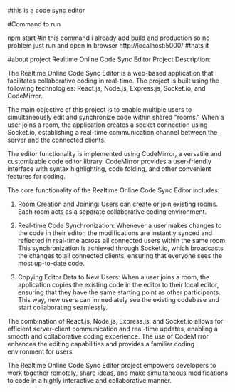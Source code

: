 #this is a code sync editor

#Command to run 

npm start 
#in this command i already add build and production so no problem just run and open in browser
   http://localhost:5000/
#thats it

#about project 
Realtime Online Code Sync Editor Project Description:

The Realtime Online Code Sync Editor is a web-based application that facilitates collaborative coding in real-time. The project is built using the following technologies: React.js, Node.js, Express.js, Socket.io, and CodeMirror.

The main objective of this project is to enable multiple users to simultaneously edit and synchronize code within shared "rooms." When a user joins a room, the application creates a socket connection using Socket.io, establishing a real-time communication channel between the server and the connected clients.

The editor functionality is implemented using CodeMirror, a versatile and customizable code editor library. CodeMirror provides a user-friendly interface with syntax highlighting, code folding, and other convenient features for coding.

The core functionality of the Realtime Online Code Sync Editor includes:

1. Room Creation and Joining: Users can create or join existing rooms. Each room acts as a separate collaborative coding environment.

2. Real-time Code Synchronization: Whenever a user makes changes to the code in their editor, the modifications are instantly synced and reflected in real-time across all connected users within the same room. This synchronization is achieved through Socket.io, which broadcasts the changes to all connected clients, ensuring that everyone sees the most up-to-date code.

3. Copying Editor Data to New Users: When a user joins a room, the application copies the existing code in the editor to their local editor, ensuring that they have the same starting point as other participants. This way, new users can immediately see the existing codebase and start collaborating seamlessly.

The combination of React.js, Node.js, Express.js, and Socket.io allows for efficient server-client communication and real-time updates, enabling a smooth and collaborative coding experience. The use of CodeMirror enhances the editing capabilities and provides a familiar coding environment for users.

The Realtime Online Code Sync Editor project empowers developers to work together remotely, share ideas, and make simultaneous modifications to code in a highly interactive and collaborative manner.